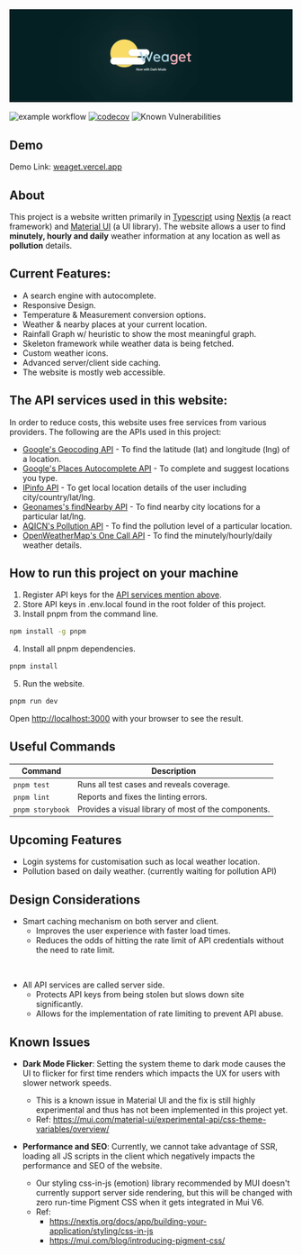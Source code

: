 
[1]: https://www.typescriptlang.org/
[2]: https://nextjs.org/
[3]: https://mui.com/
[4]: https://developers.google.com/maps/documentation/geocoding/overview
[5]: https://developers.google.com/maps/documentation/javascript/places-autocomplete
[6]: https://ipinfo.io/
[7]: http://www.geonames.org/export/web-services.html
[8]: https://aqicn.org/api/
[9]: https://openweathermap.org/api/one-call-api

<img src="public/banner.png" href="http://weaget.vercel.app" alt="banner"/>

![example workflow](https://github.com/dn54321/weaget/actions/workflows/production.yml/badge.svg)
[![codecov](https://codecov.io/github/dn54321/Weaget/graph/badge.svg?token=HPNINBGDJE)](https://codecov.io/github/dn54321/Weaget)
![Known Vulnerabilities](https://snyk.io/test/github/dn54321/weaget/badge.svg)
## Demo

Demo Link: [weaget.vercel.app](http://weaget.vercel.app)

## About
This project is a website written primarily in [Typescript][1] using [Nextjs][2] (a react framework) and [Material UI][3] (a UI library). The website allows a user to find <b>minutely, hourly and daily</b> weather information at any location as well as <b>pollution</b> details.

## Current Features:
- A search engine with autocomplete.
- Responsive Design.
- Temperature & Measurement conversion options.
- Weather & nearby places at your current location.
- Rainfall Graph w/ heuristic to show the most meaningful graph.
- Skeleton framework while weather data is being fetched.
- Custom weather icons.
- Advanced server/client side caching.
- The website is mostly web accessible.

## The API services used in this website:
In order to reduce costs, this website uses free services from various providers. The following are the APIs used in this project:

- [Google's Geocoding API][4] - To find the latitude (lat) and longitude (lng) of a location.
- [Google's Places Autocomplete API][5] - To complete and suggest locations you type.
- [IPinfo API][6] - To get local location details of the user including city/country/lat/lng.
- [Geonames's findNearby API][7] - To find nearby city locations for a particular lat/lng.
- [AQICN's Pollution API][8] - To find the pollution level of a particular location.
- [OpenWeatherMap's One Call API][9] - To find the minutely/hourly/daily weather details.

## How to run this project on your machine
1. Register API keys for the [API services mention above](#the-api-services-used-in-this-website).
2. Store API keys in .env.local found in the root folder of this project.
3. Install pnpm from the command line.
```bash
npm install -g pnpm
```
4. Install all pnpm dependencies.
```bash
pnpm install
```

5. Run the website.
```bash
pnpm run dev
```

Open [http://localhost:3000](http://localhost:3000) with your browser to see the result.

## Useful Commands
| Command | Description |
| --- | --- |
| `pnpm test` | Runs all test cases and reveals coverage. |
| `pnpm lint` | Reports and fixes the linting errors.|
| `pnpm storybook` | Provides a visual library of most of the components. |

## Upcoming Features

- Login systems for customisation such as local weather location.
- Pollution based on daily weather. (currently waiting for pollution API)

## Design Considerations
- Smart caching mechanism on both server and client. 
    - Improves the user experience with faster load times.
    - Reduces the odds of hitting the rate limit of API credentials without the need to rate limit.
 
<br> 

- All API services are called server side.
    - Protects API keys from being stolen but slows down site significantly.
    - Allows for the implementation of rate limiting to prevent API abuse.

## Known Issues
- **Dark Mode Flicker**: Setting the system theme to dark mode causes the UI to flicker for first time renders which impacts the UX for users with slower network speeds.

    - This is a known issue in Material UI and the fix is still highly experimental and thus has not been implemented in this project yet.
    - Ref: https://mui.com/material-ui/experimental-api/css-theme-variables/overview/

- **Performance and SEO**: Currently, we cannot take advantage of SSR, loading all JS scripts in the client which negatively impacts the performance and SEO of the website.
    - Our styling css-in-js (emotion) library recommended by MUI doesn't currently support server side rendering, but this will be changed with zero run-time Pigment CSS when it gets integrated in Mui V6.
    - Ref: 
        - https://nextjs.org/docs/app/building-your-application/styling/css-in-js
        - https://mui.com/blog/introducing-pigment-css/
